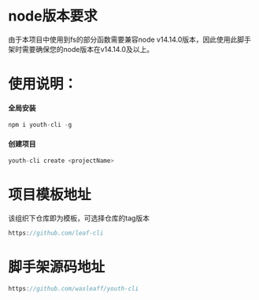 # node版本要求
由于本项目中使用到fs的部分函数需要兼容node v14.14.0版本，因此使用此脚手架时需要确保您的node版本在v14.14.0及以上。
# 使用说明：
#### 全局安装
~~~javascript
npm i youth-cli -g
~~~
#### 创建项目
~~~javascript
youth-cli create <projectName>
~~~

# 项目模板地址
该组织下仓库即为模板，可选择仓库的tag版本
~~~javascript
https://github.com/leaf-cli
~~~

# 脚手架源码地址
~~~javascript
https://github.com/wasleaff/youth-cli
~~~